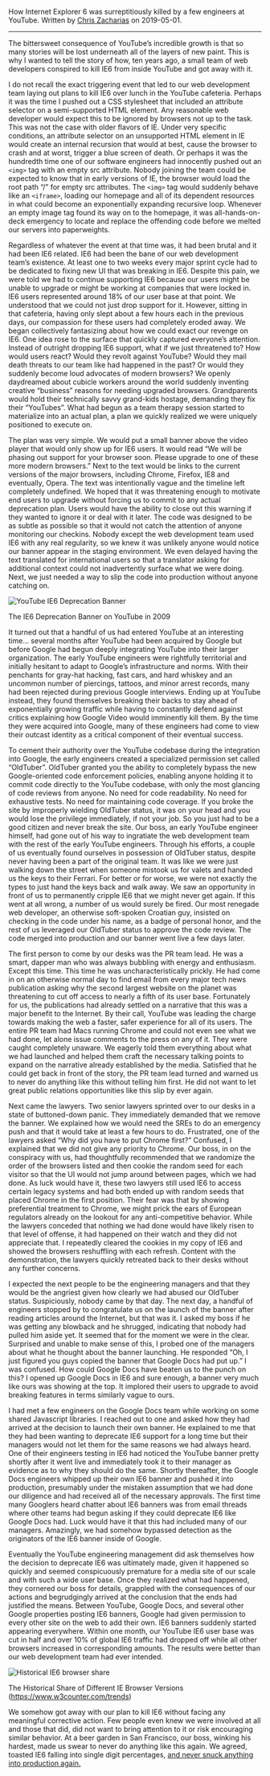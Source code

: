 How Internet Explorer 6 was surreptitiously killed by a few engineers at YouTube.  Written by [Chris Zacharias](https://blog.chriszacharias.com/a-conspiracy-to-kill-ie6) on 2019-05-01.

---

The bittersweet consequence of YouTube’s incredible growth is that so many stories will be lost underneath all of the layers of new paint. This is why I wanted to tell the story of how, ten years ago, a small team of web developers conspired to kill IE6 from inside YouTube and got away with it.

I do not recall the exact triggering event that led to our web development team laying out plans to kill IE6 over lunch in the YouTube cafeteria. Perhaps it was the time I pushed out a CSS stylesheet that included an attribute selector on a semi-supported HTML element. Any reasonable web developer would expect this to be ignored by browsers not up to the task. This was not the case with older flavors of IE. Under very specific conditions, an attribute selector on an unsupported HTML element in IE would create an internal recursion that would at best, cause the browser to crash and at worst, trigger a blue screen of death. Or perhaps it was the hundredth time one of our software engineers had innocently pushed out an `<img>` tag with an empty src attribute. Nobody joining the team could be expected to know that in early versions of IE, the browser would load the root path “/” for empty src attributes. The `<img>` tag would suddenly behave like an `<iframe>`, loading our homepage and all of its dependent resources in what could become an exponentially expanding recursive loop. Whenever an empty image tag found its way on to the homepage, it was all-hands-on-deck emergency to locate and replace the offending code before we melted our servers into paperweights.

Regardless of whatever the event at that time was, it had been brutal and it had been IE6 related. IE6 had been the bane of our web development team’s existence. At least one to two weeks every major sprint cycle had to be dedicated to fixing new UI that was breaking in IE6. Despite this pain, we were told we had to continue supporting IE6 because our users might be unable to upgrade or might be working at companies that were locked in. IE6 users represented around 18% of our user base at that point. We understood that we could not just drop support for it. However, sitting in that cafeteria, having only slept about a few hours each in the previous days, our compassion for these users had completely eroded away. We began collectively fantasizing about how we could exact our revenge on IE6. One idea rose to the surface that quickly captured everyone’s attention. Instead of outright dropping IE6 support, what if we just threatened to? How would users react? Would they revolt against YouTube? Would they mail death threats to our team like had happened in the past? Or would they suddenly become loud advocates of modern browsers? We openly daydreamed about cubicle workers around the world suddenly inventing creative “business” reasons for needing upgraded browsers. Grandparents would hold their technically savvy grand-kids hostage, demanding they fix their “YouTubes”. What had begun as a team therapy session started to materialize into an actual plan, a plan we quickly realized we were uniquely positioned to execute on.

The plan was very simple. We would put a small banner above the video player that would only show up for IE6 users. It would read “We will be phasing out support for your browser soon. Please upgrade to one of these more modern browsers.” Next to the text would be links to the current versions of the major browsers, including Chrome, Firefox, IE8 and eventually, Opera. The text was intentionally vague and the timeline left completely undefined. We hoped that it was threatening enough to motivate end users to upgrade without forcing us to commit to any actual deprecation plan. Users would have the ability to close out this warning if they wanted to ignore it or deal with it later. The code was designed to be as subtle as possible so that it would not catch the attention of anyone monitoring our checkins. Nobody except the web development team used IE6 with any real regularity, so we knew it was unlikely anyone would notice our banner appear in the staging environment. We even delayed having the text translated for international users so that a translator asking for additional context could not inadvertently surface what we were doing. Next, we just needed a way to slip the code into production without anyone catching on.

![YouTube IE6 Deprecation Banner](https://cz.imgix.net/youtube-ie6-highlight.png?fm=pjpg&w=800&border=1000)

The IE6 Deprecation Banner on YouTube in 2009

It turned out that a handful of us had entered YouTube at an interesting time… several months after YouTube had been acquired by Google but before Google had begun deeply integrating YouTube into their larger organization. The early YouTube engineers were rightfully territorial and initially hesitant to adapt to Google’s infrastructure and norms. With their penchants for gray-hat hacking, fast cars, and hard whiskey and an uncommon number of piercings, tattoos, and minor arrest records, many had been rejected during previous Google interviews. Ending up at YouTube instead, they found themselves breaking their backs to stay ahead of exponentially growing traffic while having to constantly defend against critics explaining how Google Video would imminently kill them. By the time they were acquired into Google, many of these engineers had come to view their outcast identity as a critical component of their eventual success.

To cement their authority over the YouTube codebase during the integration into Google, the early engineers created a specialized permission set called “OldTuber”. OldTuber granted you the ability to completely bypass the new Google-oriented code enforcement policies, enabling anyone holding it to commit code directly to the YouTube codebase, with only the most glancing of code reviews from anyone. No need for code readability. No need for exhaustive tests. No need for maintaining code coverage. If you broke the site by improperly wielding OldTuber status, it was on your head and you would lose the privilege immediately, if not your job. So you just had to be a good citizen and never break the site. Our boss, an early YouTube engineer himself, had gone out of his way to ingratiate the web development team with the rest of the early YouTube engineers. Through his efforts, a couple of us eventually found ourselves in possession of OldTuber status, despite never having been a part of the original team. It was like we were just walking down the street when someone mistook us for valets and handed us the keys to their Ferrari. For better or for worse, we were not exactly the types to just hand the keys back and walk away. We saw an opportunity in front of us to permanently cripple IE6 that we might never get again. If this went at all wrong, a number of us would surely be fired. Our most renegade web developer, an otherwise soft-spoken Croatian guy, insisted on checking in the code under his name, as a badge of personal honor, and the rest of us leveraged our OldTuber status to approve the code review. The code merged into production and our banner went live a few days later.

The first person to come by our desks was the PR team lead. He was a smart, dapper man who was always bubbling with energy and enthusiasm. Except this time. This time he was uncharacteristically prickly. He had come in on an otherwise normal day to find email from every major tech news publication asking why the second largest website on the planet was threatening to cut off access to nearly a fifth of its user base. Fortunately for us, the publications had already settled on a narrative that this was a major benefit to the Internet. By their call, YouTube was leading the charge towards making the web a faster, safer experience for all of its users. The entire PR team had Macs running Chrome and could not even see what we had done, let alone issue comments to the press on any of it. They were caught completely unaware. We eagerly told them everything about what we had launched and helped them craft the necessary talking points to expand on the narrative already established by the media. Satisfied that he could get back in front of the story, the PR team lead turned and warned us to never do anything like this without telling him first. He did not want to let great public relations opportunities like this slip by ever again.

Next came the lawyers. Two senior lawyers sprinted over to our desks in a state of buttoned-down panic. They immediately demanded that we remove the banner. We explained how we would need the SREs to do an emergency push and that it would take at least a few hours to do. Frustrated, one of the lawyers asked “Why did you have to put Chrome first?” Confused, I explained that we did not give any priority to Chrome. Our boss, in on the conspiracy with us, had thoughtfully recommended that we randomize the order of the browsers listed and then cookie the random seed for each visitor so that the UI would not jump around between pages, which we had done. As luck would have it, these two lawyers still used IE6 to access certain legacy systems and had both ended up with random seeds that placed Chrome in the first position. Their fear was that by showing preferential treatment to Chrome, we might prick the ears of European regulators already on the lookout for any anti-competitive behavior. While the lawyers conceded that nothing we had done would have likely risen to that level of offense, it had happened on their watch and they did not appreciate that. I repeatedly cleared the cookies in my copy of IE6 and showed the browsers reshuffling with each refresh. Content with the demonstration, the lawyers quickly retreated back to their desks without any further concerns.

I expected the next people to be the engineering managers and that they would be the angriest given how clearly we had abused our OldTuber status. Suspiciously, nobody came by that day. The next day, a handful of engineers stopped by to congratulate us on the launch of the banner after reading articles around the Internet, but that was it. I asked my boss if he was getting any blowback and he shrugged, indicating that nobody had pulled him aside yet. It seemed that for the moment we were in the clear. Surprised and unable to make sense of this, I probed one of the managers about what he thought about the banner launching. He responded “Oh, I just figured you guys copied the banner that Google Docs had put up.” I was confused. How could Google Docs have beaten us to the punch on this? I opened up Google Docs in IE6 and sure enough, a banner very much like ours was showing at the top. It implored their users to upgrade to avoid breaking features in terms similarly vague to ours.

I had met a few engineers on the Google Docs team while working on some shared Javascript libraries. I reached out to one and asked how they had arrived at the decision to launch their own banner. He explained to me that they had been wanting to deprecate IE6 support for a long time but their managers would not let them for the same reasons we had always heard. One of their engineers testing in IE6 had noticed the YouTube banner pretty shortly after it went live and immediately took it to their manager as evidence as to why they should do the same. Shortly thereafter, the Google Docs engineers whipped up their own IE6 banner and pushed it into production, presumably under the mistaken assumption that we had done our diligence and had received all of the necessary approvals. The first time many Googlers heard chatter about IE6 banners was from email threads where other teams had begun asking if they could deprecate IE6 like Google Docs had. Luck would have it that this had included many of our managers. Amazingly, we had somehow bypassed detection as the originators of the IE6 banner inside of Google.

Eventually the YouTube engineering management did ask themselves how the decision to deprecate IE6 was ultimately made, given it happened so quickly and seemed conspicuously premature for a media site of our scale and with such a wide user base. Once they realized what had happened, they cornered our boss for details, grappled with the consequences of our actions and begrudgingly arrived at the conclusion that the ends had justified the means. Between YouTube, Google Docs, and several other Google properties posting IE6 banners, Google had given permission to every other site on the web to add their own. IE6 banners suddenly started appearing everywhere. Within one month, our YouTube IE6 user base was cut in half and over 10% of global IE6 traffic had dropped off while all other browsers increased in corresponding amounts. The results were better than our web development team had ever intended.

![Historical IE6 browser share](https://cz.imgix.net/youtube-ie6-stats.png?fm=pjpg&w=800&border=1000 "Historical IE6 Browser Share")

The Historical Share of Different IE Browser Versions (https://www.w3counter.com/trends)

We somehow got away with our plan to kill IE6 without facing any meaningful corrective action. Few people even knew we were involved at all and those that did, did not want to bring attention to it or risk encouraging similar behavior. At a beer garden in San Francisco, our boss, winking his hardest, made us swear to never do anything like this again. We agreed, toasted IE6 falling into single digit percentages, [and never snuck anything into production again.](https://techcrunch.com/2010/06/23/bzzzzzz-youtube-gets-a-vuvuzela-button-seriously/)